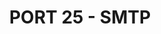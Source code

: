 ---
title: "PORT 25 - SMTP"
draft: false
images: []
menu:
  docs:
    parent: "Ports"
weight: 100
toc: true
---